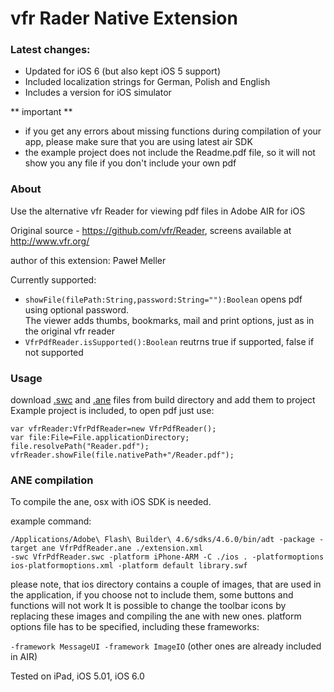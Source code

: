 # vfr Rader Native Extension #

### Latest changes:
* Updated for iOS 6 (but also kept iOS 5 support)
* Included localization strings for German, Polish and English
* Includes a version for iOS simulator

** important **

* if you get any errors about missing functions during compilation of your app, please make sure that you are using latest air SDK
* the example project does not include the Readme.pdf file, so it will not show you any file if you don't include your own pdf 

### About ###

Use the alternative vfr Reader for viewing pdf files in Adobe AIR for iOS

Original source - https://github.com/vfr/Reader, screens available at http://www.vfr.org/

author of this extension: Paweł Meller

Currently supported:

* `showFile(filePath:String,password:String=""):Boolean`
opens pdf using optional password.   
The viewer adds thumbs, bookmarks, mail and print options, just as in the original vfr reader
* `VfrPdfReader.isSupported():Boolean`
reutrns true if supported, false if not supported


### Usage ###
download [.swc](https://github.com/memeller/vfrReaderNativeExtension/raw/master/build/VfrPdfReader.swc) and [.ane](https://github.com/memeller/vfrReaderNativeExtension/raw/master/build/VfrPdfReader.ane) files from build directory and add them to project  
Example project is included, to open pdf just use:
    
    var vfrReader:VfrPdfReader=new VfrPdfReader();
    var file:File=File.applicationDirectory;
    file.resolvePath("Reader.pdf");
    vfrReader.showFile(file.nativePath+"/Reader.pdf");

### ANE compilation ###
To compile the ane, osx with iOS SDK is needed. 

example command:

    /Applications/Adobe\ Flash\ Builder\ 4.6/sdks/4.6.0/bin/adt -package -target ane VfrPdfReader.ane ./extension.xml 
    -swc VfrPdfReader.swc -platform iPhone-ARM -C ./ios . -platformoptions ios-platformoptions.xml -platform default library.swf

please note, that ios directory contains a couple of images, that are used in the application, if you choose not to include them, some buttons and functions will not work
It is possible to change the toolbar icons by replacing these images and compiling the ane with new ones.
platform options file has to be specified, including these frameworks:

`-framework MessageUI -framework ImageIO` (other ones are already included in AIR)

Tested on iPad, iOS 5.01, iOS 6.0